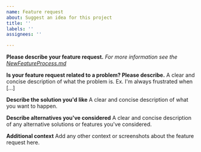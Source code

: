 ```yaml
---
name: Feature request
about: Suggest an idea for this project
title: ''
labels: ''
assignees: ''

---
```


**Please describe your feature request.**
*For more information see the [NewFeatureProcess.md](../../docs/NewFeatureProcess.md)*

**Is your feature request related to a problem? Please describe.**
A clear and concise description of what the problem is. Ex. I'm always frustrated when [...]

**Describe the solution you'd like**
A clear and concise description of what you want to happen.

**Describe alternatives you've considered**
A clear and concise description of any alternative solutions or features you've considered.

**Additional context**
Add any other context or screenshots about the feature request here.
